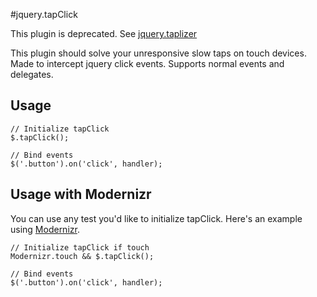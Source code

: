 #jquery.tapClick

This plugin is deprecated. See [jquery.taplizer](https://github.com/unfold/jquery.taplizer "unfold/jquery.taplizer")

This plugin should solve your unresponsive slow taps on touch devices. Made to intercept jquery click events. Supports normal events and delegates.

## Usage

    // Initialize tapClick
    $.tapClick();

    // Bind events
    $('.button').on('click', handler);

## Usage with Modernizr
You can use any test you'd like to initialize tapClick. Here's an example using [Modernizr](http://modernizr.com "Go to Modernizr website").

    // Initialize tapClick if touch
    Modernizr.touch && $.tapClick();

    // Bind events
    $('.button').on('click', handler);